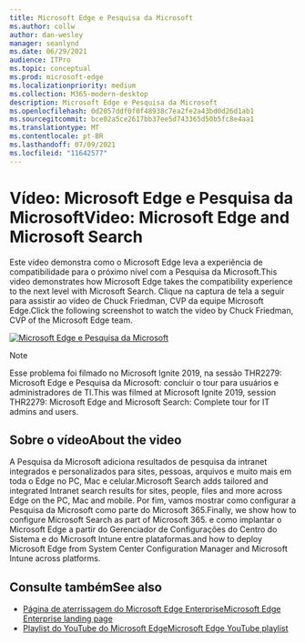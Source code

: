 ```yaml
---
title: Microsoft Edge e Pesquisa da Microsoft
ms.author: collw
author: dan-wesley
manager: seanlynd
ms.date: 06/29/2021
audience: ITPro
ms.topic: conceptual
ms.prod: microsoft-edge
ms.localizationpriority: medium
ms.collection: M365-modern-desktop
description: Microsoft Edge e Pesquisa da Microsoft
ms.openlocfilehash: 0d2057ddf0f0f48938c7ea2fe2a43bd0d26d1ab1
ms.sourcegitcommit: bce02a5ce2617bb37ee5d743365d50b5fc8e4aa1
ms.translationtype: MT
ms.contentlocale: pt-BR
ms.lasthandoff: 07/09/2021
ms.locfileid: "11642577"
---
```

# <a name="video-microsoft-edge-and-microsoft-search"></a><span data-ttu-id="384b3-103">Vídeo: Microsoft Edge e Pesquisa da Microsoft</span><span class="sxs-lookup"><span data-stu-id="384b3-103">Video: Microsoft Edge and Microsoft Search</span></span>

<span data-ttu-id="384b3-104">Este vídeo demonstra como o Microsoft Edge leva a experiência de compatibilidade para o próximo nível com a Pesquisa da Microsoft.</span><span class="sxs-lookup"><span data-stu-id="384b3-104">This video demonstrates how Microsoft Edge takes the compatibility experience to the next level with Microsoft Search.</span></span> <span data-ttu-id="384b3-105">Clique na captura de tela a seguir para assistir ao vídeo de Chuck Friedman, CVP da equipe Microsoft Edge.</span><span class="sxs-lookup"><span data-stu-id="384b3-105">Click the following screenshot to watch the video by Chuck Friedman, CVP of the Microsoft Edge team.</span></span>

[![Microsoft Edge e Pesquisa da Microsoft](https://res.cloudinary.com/marcomontalbano/image/upload/v1592253564/video_to_markdown/images/youtube--7LfNqmJkeTM-c05b58ac6eb4c4700831b2b3070cd403.jpg)](http://www.youtube.com/watch?v=7LfNqmJkeTM "Microsoft Edge and Microsoft Search")

> [!NOTE]
> <span data-ttu-id="384b3-107">Esse problema foi filmado no Microsoft Ignite 2019, na sessão THR2279: Microsoft Edge e Pesquisa da Microsoft: concluir o tour para usuários e administradores de TI.</span><span class="sxs-lookup"><span data-stu-id="384b3-107">This was filmed at Microsoft Ignite 2019, session THR2279: Microsoft Edge and Microsoft Search: Complete tour for IT admins and users.</span></span>

## <a name="about-the-video"></a><span data-ttu-id="384b3-108">Sobre o vídeo</span><span class="sxs-lookup"><span data-stu-id="384b3-108">About the video</span></span>

<span data-ttu-id="384b3-109">A Pesquisa da Microsoft adiciona resultados de pesquisa da intranet integrados e personalizados para sites, pessoas, arquivos e muito mais em toda o Edge no PC, Mac e celular.</span><span class="sxs-lookup"><span data-stu-id="384b3-109">Microsoft Search adds tailored and integrated Intranet search results for sites, people, files and more across Edge on the PC, Mac and mobile.</span></span> <span data-ttu-id="384b3-110">Por fim, vamos mostrar como configurar a Pesquisa da Microsoft como parte do Microsoft 365.</span><span class="sxs-lookup"><span data-stu-id="384b3-110">Finally, we show how to configure Microsoft Search as part of Microsoft 365.</span></span> <span data-ttu-id="384b3-111">e como implantar o Microsoft Edge a partir do Gerenciador de Configurações do Centro do Sistema e do Microsoft Intune entre plataformas.</span><span class="sxs-lookup"><span data-stu-id="384b3-111">and how to deploy Microsoft Edge from System Center Configuration Manager and Microsoft Intune across platforms.</span></span>

## <a name="see-also"></a><span data-ttu-id="384b3-112">Consulte também</span><span class="sxs-lookup"><span data-stu-id="384b3-112">See also</span></span>

- [<span data-ttu-id="384b3-113">Página de aterrissagem do Microsoft Edge Enterprise</span><span class="sxs-lookup"><span data-stu-id="384b3-113">Microsoft Edge Enterprise landing page</span></span>](https://aka.ms/EdgeEnterprise)
- [<span data-ttu-id="384b3-114">Playlist do YouTube do Microsoft Edge</span><span class="sxs-lookup"><span data-stu-id="384b3-114">Microsoft Edge YouTube playlist</span></span>](https://www.youtube.com/playlist?list=PLXtHYVsvn_b-uXh1tMeYpT-0iD8tD3tFy)
